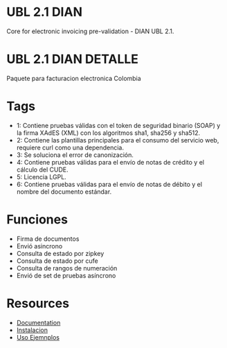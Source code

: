 # UBL 2.1 DIAN

Core for electronic invoicing pre-validation - DIAN UBL 2.1.

# UBL 2.1 DIAN DETALLE

Paquete para facturacion electronica Colombia


# Tags
* 1: Contiene pruebas válidas con el token de seguridad binario (SOAP) y la firma XAdES (XML) con los algoritmos sha1, sha256 y sha512.
* 2: Contiene las plantillas principales para el consumo del servicio web, requiere curl como una dependencia.
* 3: Se soluciona el error de canonización.
* 4: Contiene pruebas válidas para el envío de notas de crédito y el cálculo del CUDE.
* 5: Licencia LGPL.
* 6: Contiene pruebas válidas para el envío de notas de débito y el nombre del documento estándar.

# Funciones
* Firma de documentos
* Envió asincrono
* Consulta de estado por zipkey
* Consulta de estado por cufe
* Consulta de rangos de numeración
* Envió de set de pruebas asíncrono


# Resources
* [Documentation](https://soenac.com/ubl21-dian)
* [Instalacion](https://docs.google.com/document/d/1WtGOfzf6hzfuC3tKC5uNlcibunUBFu8HgveXoj3_3_s/edit?usp=sharing)
* [Uso Ejemnplos](https://docs.google.com/document/d/1xjBsWx54Jt-2mj3v9YHyBocqRggsz5H7UNV2iECbaHU/edit?usp=sharing)




